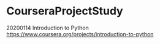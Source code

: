 # CourseraProjectStudy

20200114
Introduction to Python
https://www.coursera.org/projects/introduction-to-python
